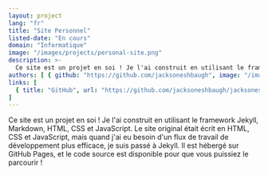 ```yaml
---
layout: project
lang: "fr"
title: "Site Personnel"
listed-date: "En cours"
domain: "Informatique"
image: "/images/projects/personal-site.png"
description: >-
  Ce site est un projet en soi ! Je l'ai construit en utilisant le framework Jekyll, Markdown, HTML, CSS et JavaScript. Il est hébergé sur GitHub Pages, et le code source est disponible pour que vous puissiez le parcourir !
authors: [ { github: "https://github.com/jacksoneshbaugh", image: "/images/jackson.jpg", name: "Jackson Eshbaugh" } ]
links: [
  { title: "GitHub", url: "https://github.com/jacksoneshbaugh/jacksoneshbaugh.github.io/" }
]
---
```


Ce site est un projet en soi ! Je l'ai construit en utilisant le framework Jekyll, Markdown, HTML, CSS et JavaScript. Le
site original était écrit en HTML, CSS et JavaScript, mais quand j'ai eu besoin d'un flux de travail de développement
plus efficace, je suis passé à Jekyll. Il est hébergé sur GitHub Pages, et le code source est disponible pour que vous
puissiez le parcourir !